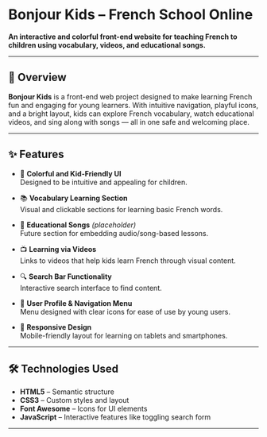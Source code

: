 #  Bonjour Kids – French School Online

**An interactive and colorful front-end website for teaching French to children using vocabulary, videos, and educational songs.**

---

## 🌟 Overview

**Bonjour Kids** is a front-end web project designed to make learning French fun and engaging for young learners. With intuitive navigation, playful icons, and a bright layout, kids can explore French vocabulary, watch educational videos, and sing along with songs — all in one safe and welcoming place.

---

## ✨ Features

- 🎨 **Colorful and Kid-Friendly UI**  
  Designed to be intuitive and appealing for children.

- 📚 **Vocabulary Learning Section**  
  Visual and clickable sections for learning basic French words.

- 🎵 **Educational Songs** *(placeholder)*  
  Future section for embedding audio/song-based lessons.

- 📺 **Learning via Videos**  
  Links to videos that help kids learn French through visual content.

- 🔍 **Search Bar Functionality**  
  Interactive search interface to find content.

- 🧒 **User Profile & Navigation Menu**  
  Menu designed with clear icons for ease of use by young users.

- 📱 **Responsive Design**  
  Mobile-friendly layout for learning on tablets and smartphones.

---

## 🛠️ Technologies Used

- **HTML5** – Semantic structure  
- **CSS3** – Custom styles and layout  
- **Font Awesome** – Icons for UI elements  
- **JavaScript** – Interactive features like toggling search form

---

